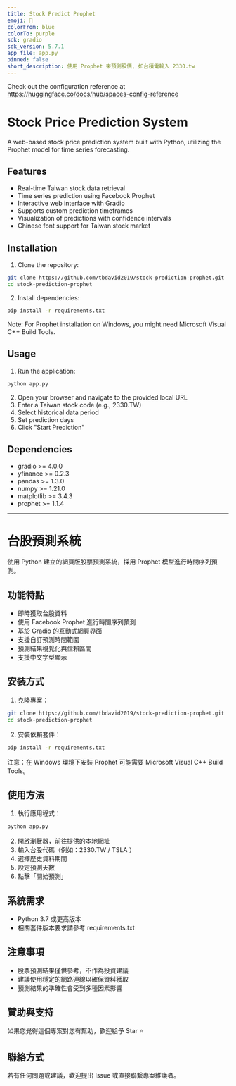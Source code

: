 ```yaml
---
title: Stock Predict Prophet
emoji: 🏢
colorFrom: blue
colorTo: purple
sdk: gradio
sdk_version: 5.7.1
app_file: app.py
pinned: false
short_description: 使用 Prophet 來預測股價, 如台積電輸入 2330.tw
---
```


Check out the configuration reference at https://huggingface.co/docs/hub/spaces-config-reference


# Stock Price Prediction System

A web-based stock price prediction system built with Python, utilizing the Prophet model for time series forecasting.

## Features

- Real-time Taiwan stock data retrieval
- Time series prediction using Facebook Prophet
- Interactive web interface with Gradio
- Supports custom prediction timeframes
- Visualization of predictions with confidence intervals
- Chinese font support for Taiwan stock market

## Installation

1. Clone the repository:
```bash
git clone https://github.com/tbdavid2019/stock-prediction-prophet.git
cd stock-prediction-prophet
```

2. Install dependencies:
```bash
pip install -r requirements.txt
```

Note: For Prophet installation on Windows, you might need Microsoft Visual C++ Build Tools.

## Usage

1. Run the application:
```bash
python app.py
```

2. Open your browser and navigate to the provided local URL
3. Enter a Taiwan stock code (e.g., 2330.TW)
4. Select historical data period
5. Set prediction days
6. Click "Start Prediction"

## Dependencies

- gradio >= 4.0.0
- yfinance >= 0.2.3
- pandas >= 1.3.0
- numpy >= 1.21.0
- matplotlib >= 3.4.3
- prophet >= 1.1.4

---

# 台股預測系統

使用 Python 建立的網頁版股票預測系統，採用 Prophet 模型進行時間序列預測。

## 功能特點

- 即時獲取台股資料
- 使用 Facebook Prophet 進行時間序列預測
- 基於 Gradio 的互動式網頁界面
- 支援自訂預測時間範圍
- 預測結果視覺化與信賴區間
- 支援中文字型顯示

## 安裝方式

1. 克隆專案：
```bash
git clone https://github.com/tbdavid2019/stock-prediction-prophet.git
cd stock-prediction-prophet
```

2. 安裝依賴套件：
```bash
pip install -r requirements.txt
```

注意：在 Windows 環境下安裝 Prophet 可能需要 Microsoft Visual C++ Build Tools。

## 使用方法

1. 執行應用程式：
```bash
python app.py
```

2. 開啟瀏覽器，前往提供的本地網址
3. 輸入台股代碼（例如：2330.TW / TSLA ）
4. 選擇歷史資料期間
5. 設定預測天數
6. 點擊「開始預測」

## 系統需求

- Python 3.7 或更高版本
- 相關套件版本要求請參考 requirements.txt

## 注意事項

- 股票預測結果僅供參考，不作為投資建議
- 建議使用穩定的網路連線以確保資料獲取
- 預測結果的準確性會受到多種因素影響

## 贊助與支持

如果您覺得這個專案對您有幫助，歡迎給予 Star ⭐️

## 聯絡方式

若有任何問題或建議，歡迎提出 Issue 或直接聯繫專案維護者。
